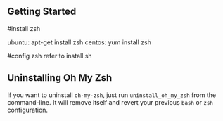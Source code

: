 ## Getting Started

#install zsh

ubuntu: apt-get install zsh
centos: yum install zsh

#config zsh
refer to install.sh

## Uninstalling Oh My Zsh

If you want to uninstall `oh-my-zsh`, just run `uninstall_oh_my_zsh` from the command-line. It will remove itself and revert your previous `bash` or `zsh` configuration.


